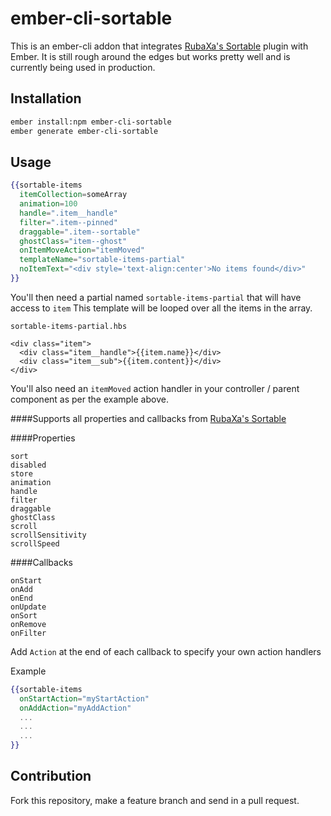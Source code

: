 # ember-cli-sortable

This is an ember-cli addon that integrates [RubaXa's Sortable](https://github.com/RubaXa/Sortable) plugin with Ember.
It is still rough around the edges but works pretty well and is currently being used in production.

## Installation

```sh
ember install:npm ember-cli-sortable
ember generate ember-cli-sortable
```

## Usage

```handlebars
{{sortable-items
  itemCollection=someArray
  animation=100
  handle=".item__handle"
  filter=".item--pinned"
  draggable=".item--sortable"
  ghostClass="item--ghost"
  onItemMoveAction="itemMoved"
  templateName="sortable-items-partial"
  noItemText="<div style='text-align:center'>No items found</div>"
}}
```

You'll then need a partial named `sortable-items-partial` that will have access to `item`
This template will be looped over all the items in the array.

`sortable-items-partial.hbs`
```handelbars
<div class="item">
  <div class="item__handle">{{item.name}}</div>
  <div class="item__sub">{{item.content}}</div>
</div>
```

You'll also need an `itemMoved` action handler in your controller / parent component as per the example above.

####Supports all properties and callbacks from [RubaXa's Sortable](https://github.com/RubaXa/Sortable)

####Properties
```
sort
disabled
store
animation
handle
filter
draggable
ghostClass
scroll
scrollSensitivity
scrollSpeed
```
####Callbacks
```
onStart
onAdd
onEnd
onUpdate
onSort
onRemove
onFilter
```

Add `Action` at the end of each callback to specify your own action handlers

Example
```handlebars
{{sortable-items
  onStartAction="myStartAction"
  onAddAction="myAddAction"
  ...
  ...
  ...
}}
```

## Contribution
Fork this repository, make a feature branch and send in a pull request.
